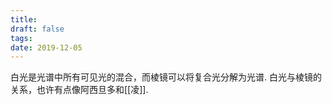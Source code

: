 ```yaml
---
title: 
draft: false
tags: 
date: 2019-12-05
---
```

白光是光谱中所有可见光的混合，而棱镜可以将复合光分解为光谱. 白光与棱镜的关系，也许有点像阿西旦多和[[凌]].
